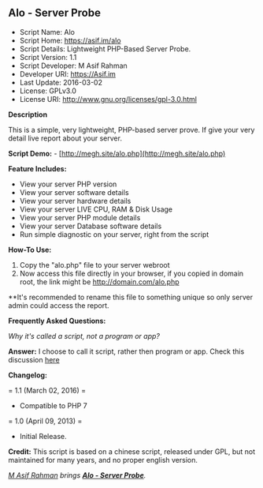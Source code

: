 **Alo - Server Probe**
----------------

* Script Name: Alo
* Script Home: https://asif.im/alo
* Script Details: Lightweight PHP-Based Server Probe. 
* Script Version: 1.1
* Script Developer: M Asif Rahman
* Developer URI: https://Asif.im
* Last Update: 2016-03-02
* License: GPLv3.0
* License URI: http://www.gnu.org/licenses/gpl-3.0.html



**Description**

This is a simple, very lightweight, PHP-based server prove. If give your very detail live report about your server.



**Script Demo:** - [http://megh.site/alo.php](http://megh.site/alo.php)



**Feature Includes:**

*   View your server PHP version
*   View your server software details
*   View your server hardware details
*   View your server LIVE CPU, RAM & Disk Usage
*   View your server PHP module details
*   View your server Database software details
*   Run simple diagnostic on your server, right from the script


**How-To Use:**

1) Copy the "alo.php" file to your server webroot
2) Now access this file directly in your browser, if you copied in domain root, the link might be http://domain.com/alo.php

**It's recommended to rename this file to something unique so only server admin could access the report.



**Frequently Asked Questions:**

*Why it's called a script, not a program or app?*

**Answer:** I choose to call it script, rather then program or app. Check this discussion [here](http://stackoverflow.com/questions/98268/whats-the-difference-between-a-script-and-an-application)


**Changelog:**

= 1.1 (March 02, 2016) =
* Compatible to PHP 7

= 1.0 (April 09, 2013) =
* Initial Release.

**Credit:**
This script is based on a chinese script, released under GPL, but not maintained for many years, and no proper english version.


*[M Asif Rahman](https://asif.im/) brings **[Alo - Server Probe](https://asif.im/alo)**.*
